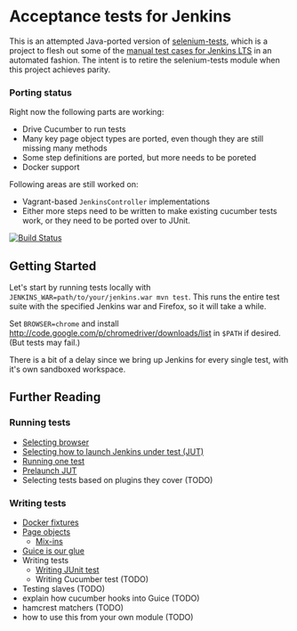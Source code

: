 # Acceptance tests for Jenkins

This is an attempted Java-ported version of [selenium-tests](https://github.com/jenkinsci/selenium-tests),
which is a project to flesh out some of the [manual test cases for Jenkins
LTS](https://wiki.jenkins-ci.org/display/JENKINS/LTS+RC+Testing) in
an automated fashion. The intent is to retire the selenium-tests module when this project achieves
parity.

### Porting status
Right now the following parts are working:

 * Drive Cucumber to run tests
 * Many key page object types are ported, even though they are still missing many methods
 * Some step definitions are ported, but more needs to be poreted
 * Docker support

Following areas are still worked on:

 * Vagrant-based `JenkinsController` implementations
 * Either more steps need to be written to make existing cucumber tests work,
   or they need to be ported over to JUnit.

[![Build Status](https://jenkins.ci.cloudbees.com/buildStatus/icon?job=core/acceptance-test-harness)](https://jenkins.ci.cloudbees.com/job/core/job/acceptance-test-harness/)

## Getting Started

Let's start by running tests locally with `JENKINS_WAR=path/to/your/jenkins.war mvn test`.
This runs the entire test suite with the specified Jenkins war and Firefox, so it will take a while.

Set `BROWSER=chrome` and install http://code.google.com/p/chromedriver/downloads/list in `$PATH` if desired. (But tests may fail.)

There is a bit of a delay since we bring up Jenkins for every single test, with
it's own sandboxed workspace.

## Further Reading

### Running tests

* [Selecting browser](docs/BROWSER.md)
* [Selecting how to launch Jenkins under test (JUT)](docs/CONTROLLER.md)
* [Running one test](docs/SINGLE-TEST.md)
* [Prelaunch JUT](docs/PRELAUNCH.md)
* Selecting tests based on plugins they cover (TODO)

### Writing tests
* [Docker fixtures](docs/FIXTURES.md)
* [Page objects](docs/PAGE-OBJECTS.md)
    * [Mix-ins](docs/MIXIN.md)
* [Guice is our glue](docs/GUICE.md)
* Writing tests
    * [Writing JUnit test](docs/JUNIT.md)
    * Writing Cucumber test (TODO)
* Testing slaves (TODO)
* explain how cucumber hooks into Guice (TODO)
* hamcrest matchers (TODO)
* how to use this from your own module (TODO)
